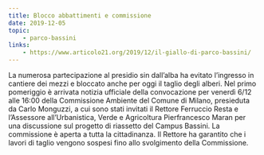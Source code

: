 ```yaml
---
title: Blocco abbattimenti e commissione
date: 2019-12-05
topic:
    - parco-bassini
links:
    - https://www.articolo21.org/2019/12/il-giallo-di-parco-bassini/
---
```


La numerosa partecipazione al presidio sin dall’alba ha evitato l’ingresso in cantiere dei mezzi e bloccato anche per oggi il taglio degli alberi.
Nel primo pomeriggio è arrivata notizia ufficiale della convocazione per venerdì 6/12 alle 16:00 della Commissione Ambiente del Comune di Milano, presieduta da Carlo Monguzzi, a cui sono stati invitati il Rettore Ferruccio Resta e l’Assessore all’Urbanistica, Verde e Agricoltura Pierfrancesco Maran per una discussione sul progetto di riassetto del Campus Bassini.
La commissione è aperta a tutta la cittadinanza.
Il Rettore ha garantito che i lavori di taglio vengono sospesi fino allo svolgimento della Commissione.
